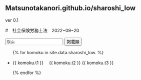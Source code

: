 <script src="https://cdn.jsdelivr.net/npm/tify@0.27.0/dist/tify.js"></script>
<script src="https://cdnjs.cloudflare.com/ajax/libs/list.js/2.3.1/list.min.js"></script>
<link rel="stylesheet" href="https://cdn.jsdelivr.net/npm/tify@0.27.0/dist/tify.css">

## Matsunotakanori.github.io/sharoshi_low
ver 0.1

#　社会保険労務士法　2022−09−20



<div id="rouki_souran_up">
  <input class="search" placeholder="検索" />

 <button class="sort" data-sort="t1">
    掲載順
  </button>

  
  <ul class="list">
    <!-- _data フォルダの rouki_souran_up.csv からデータを取り出す -->
    {% for komoku in site.data.sharoshi_low. %}
      <li>
        <!-- books.csv の title 列、 url 列をリンク先に設定 -->
        <p class="t2">{{ komoku.t1 }}　&nbsp;{{ komoku.t2 }}&nbsp;{{ komoku.t3 }}</p>
      </li>
    {% endfor %}
  </ul>
</div>

<script>
var options = {
    valueNames: [ 't2' ]
};

var userList = new List('sharoshi_low', options);
</script>

